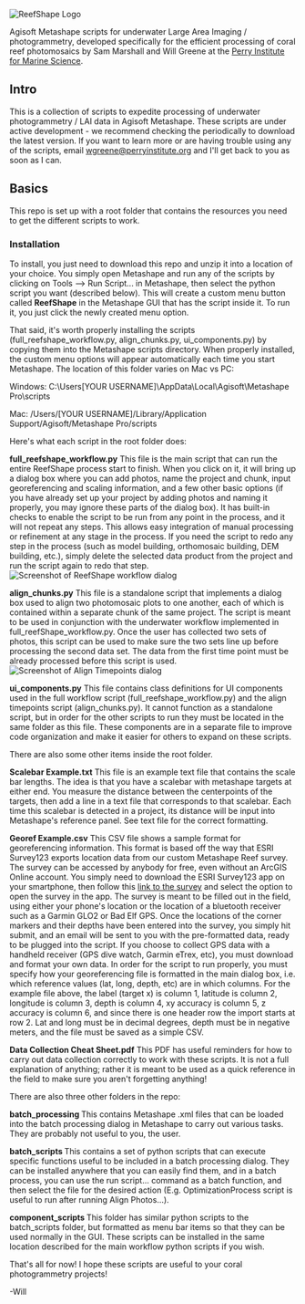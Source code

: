 ![ReefShape Logo](https://www.dropbox.com/scl/fi/ksbvoseoqtkntk2aazmxi/ReefshapeLogo.png?rlkey=hil3gxwrfn8npppy5vgfdmfhb&raw=1)

Agisoft Metashape scripts for underwater Large Area Imaging / photogrammetry, developed specifically for the efficient processing of coral reef photomosaics by Sam Marshall and Will Greene at the <a href="https://www.perryinstitute.org/">Perry Institute for Marine Science</a>.

## Intro
This is a collection of scripts to expedite processing of underwater photogrammetry / LAI data in Agisoft Metashape. These scripts are under active development - we recommend checking the periodically to download the latest version.  If you want to learn more or are having trouble using any of the scripts, email wgreene@perryinstitute.org and I'll get back to you as soon as I can.

## Basics
This repo is set up with a root folder that contains the resources you need to get the different scripts to work.

### Installation
To install, you just need to download this repo and unzip it into a location of your choice. You simply open Metashape and run any of the scripts by clicking on Tools --> Run Script... in Metashape, then select the python script you want (described below). This will create a custom menu button called <b>ReefShape</b> in the Metashape GUI that has the script inside it. To run it, you just click the newly created menu option.

That said, it's worth properly installing the scripts (full_reefshape_workflow.py, align_chunks.py, ui_components.py) by copying them into the Metashape scripts directory. When properly installed, the custom menu options will appear automatically each time you start Metashape. The location of this folder varies on Mac vs PC:

Windows: C:\Users\[YOUR USERNAME]\AppData\Local\Agisoft\Metashape Pro\scripts

Mac: /Users/[YOUR USERNAME]/Library/Application Support/Agisoft/Metashape Pro/scripts

Here's what each script in the root folder does:

<b>full_reefshape_workflow.py</b> This file is the main script that can run the entire ReefShape process start to finish. When you click on it, it will bring up a dialog box where you can add photos, name the project and chunk, input georeferencing and scaling information, and a few other basic options (if you have already set up your project by adding photos and naming it properly, you may ignore these parts of the dialog box). It has built-in checks to enable the script to be run from any point in the process, and it will not repeat any steps. This allows easy integration of manual processing or refinement at any stage in the process. If you need the script to redo any step in the process (such as model building, orthomosaic building, DEM building, etc.), simply delete the selected data product from the project and run the script again to redo that step. 
![Screenshot of ReefShape workflow dialog](https://www.dropbox.com/scl/fi/x2ry4t0gf0z5pzd4awxyp/SI-2_Metashape-Reef-Script.png?rlkey=a6ehs0jxnaq47cb2l9pilzl0e&raw=1)

<b>align_chunks.py</b> This file is a standalone script that implements a dialog box used to align two photomosaic plots to one another, each of which is contained within a separate chunk of the same project. The script is meant to be used in conjunction with the underwater workflow implemented in full_reefShape_workflow.py. Once the user has collected two sets of photos, this script can be used to make sure the two sets line up before processing the second data set. The data from the first time point must be already processed before this script is used.
![Screenshot of Align Timepoints dialog](https://www.dropbox.com/scl/fi/g5hswvnsz8ltvcrjl0izl/SI-3_Align-Timepoints-Script.png?rlkey=xjthfx7vfn3yw5o3vs145aw2a&raw=1)

<b>ui_components.py</b> This file contains class definitions for UI components used in the full workflow script (full_reefshape_workflow.py) and the align timepoints script (align_chunks.py). It cannot function as a standalone script, but in order for the other scripts to run they must be located in the same folder as this file. These components are in a separate file to improve code organization and make it easier for others to expand on these scripts.

There are also some other items inside the root folder.

<b>Scalebar Example.txt</b> This file is an example text file that contains the scale bar lengths. The idea is that you have a scalebar with metashape targets at either end. You measure the distance between the centerpoints of the targets, then add a line in a text file that corresponds to that scalebar. Each time this scalebar is detected in a project, its distance will be input into Metashape's reference panel. See text file for the correct formatting.

<b>Georef Example.csv</b> This CSV file shows a sample format for georeferencing information. This format is based off the way that ESRI Survey123 exports location data from our custom Metashape Reef survey. The survey can be accessed by anybody for free, even without an ArcGIS Online account. You simply need to download the ESRI Survey123 app on your smartphone, then follow this <a href="https://arcg.is/1aOnKS0">link to the survey</a> and select the option to open the survey in the app. The survey is meant to be filled out in the field, using either your phone's location or the location of a bluetooth receiver such as a Garmin GLO2 or Bad Elf GPS. Once the locations of the corner markers and their depths have been entered into the survey, you simply hit submit, and an email will be sent to you with the pre-formatted data, ready to be plugged into the script. If you choose to collect GPS data with a handheld receiver (GPS dive watch, Garmin eTrex, etc), you must download and format your own data. In order for the script to run properly, you must specify how your georeferencing file is formatted in the main dialog box, i.e. which reference values (lat, long, depth, etc) are in which columns. For the example file above, the label (target x) is column 1, latitude is column 2, longitude is column 3, depth is column 4, xy accuracy is column 5, z accuracy is column 6, and since there is one header row the import starts at row 2. Lat and long must be in decimal degrees, depth must be in negative meters, and the file must be saved as a simple CSV.

<b>Data Collection Cheat Sheet.pdf</b> This PDF has useful reminders for how to carry out data collection correctly to work with these scripts. It is not a full explanation of anything; rather it is meant to be used as a quick reference in the field to make sure you aren't forgetting anything!

There are also three other folders in the repo:

<b> batch_processing </b> This contains Metashape .xml files that can be loaded into the batch processing dialog in Metashape to carry out various tasks. They are probably not useful to you, the user.

<b> batch_scripts </b> This contains a set of python scripts that can execute specific functions useful to be included in a batch processing dialog. They can be installed anywhere that you can easily find them, and in a batch process, you can use the run script... command as a batch function, and then select the file for the desired action (E.g. OptimizationProcess script is useful to run after running Align Photos...).

<b> component_scripts </b> This folder has similar python scripts to the batch_scripts folder, but formatted as menu bar items so that they can be used normally in the GUI. These scripts can be installed in the same location described for the main workflow python scripts if you wish.

That's all for now! I hope these scripts are useful to your coral photogrammetry projects!

-Will
